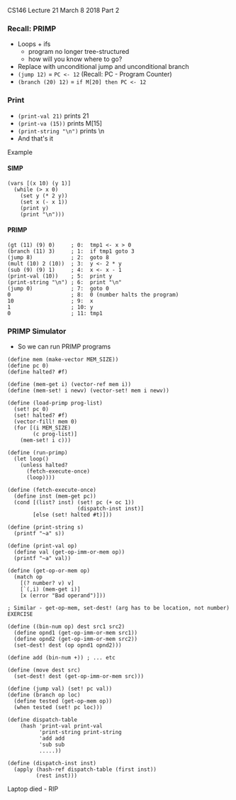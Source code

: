 CS146 Lecture 21 March 8 2018 Part 2

### Recall: PRIMP
- Loops + ifs
  - program no longer tree-structured
  - how will you know where to go?
- Replace with unconditional jump and unconditional branch
- ```(jump 12)``` = ```PC <- 12``` (Recall: PC - Program Counter)
- ```(branch (20) 12)``` = ```if M[20] then PC <- 12```

### Print
- ```(print-val 21)``` prints 21
- ```(print-va (15))``` prints M[15]
- ```(print-string "\n")``` prints \n
- And that's it

Example

#### SIMP
```
(vars [(x 10) (y 1)]
  (while (> x 0)
    (set y (* 2 y))
    (set x (- x 1))
    (print y)
    (print "\n")))
```
#### PRIMP
```
(gt (11) (9) 0)     ; 0:  tmp1 <- x > 0
(branch (11) 3)     ; 1:  if tmp1 goto 3
(jump 8)            ; 2:  goto 8
(mult (10) 2 (10))  ; 3:  y <- 2 * y
(sub (9) (9) 1)     ; 4:  x <- x - 1
(print-val (10))    ; 5:  print y
(print-string "\n") ; 6:  print "\n"
(jump 0)            ; 7:  goto 0
0                   ; 8:  0 (number halts the program)
10                  ; 9:  x
1                   ; 10: y
0                   ; 11: tmp1
```

### PRIMP Simulator
- So we can run PRIMP programs

```
(define mem (make-vector MEM_SIZE))
(define pc 0)
(define halted? #f)

(define (mem-get i) (vector-ref mem i))
(define (mem-set! i newv) (vector-set! mem i newv))

(define (load-primp prog-list)
  (set! pc 0)
  (set! halted? #f)
  (vector-fill! mem 0)
  (for [(i MEM_SIZE)
        (c prog-list)]
    (mem-set! i c)))

(define (run-primp)
  (let loop()
    (unless halted?
      (fetch-execute-once)
      (loop))))

(define (fetch-execute-once)
  (define inst (mem-get pc))
  (cond [(list? inst) (set! pc (+ oc 1))
                      (dispatch-inst inst)]
        [else (set! halted #t)]))

(define (print-string s)
  (printf "~a" s))

(define (print-val op)
  (define val (get-op-imm-or-mem op))
  (printf "~a" val))

(define (get-op-or-mem op)
  (match op
    [(? number? v) v]
    [`(,i) (mem-get i)]
    [x (error "Bad operand")]))

; Similar - get-op-mem, set-dest! (arg has to be location, not number) EXERCISE

(define ((bin-num op) dest src1 src2)
  (define opnd1 (get-op-imm-or-mem src1))
  (define opnd2 (get-op-imm-or-mem src2))
  (set-dest! dest (op opnd1 opnd2)))

(define add (bin-num +)) ; ... etc

(define (move dest src)
  (set-dest! dest (get-op-imm-or-mem src)))

(define (jump val) (set! pc val))
(define (branch op loc)
  (define tested (get-op-mem op))
  (when tested (set! pc loc)))

(define dispatch-table
    (hash 'print-val print-val
          'print-string print-string
          'add add
          'sub sub
          .....))

(define (dispatch-inst inst)
  (apply (hash-ref dispatch-table (first inst))
         (rest inst)))
```

Laptop died - RIP
